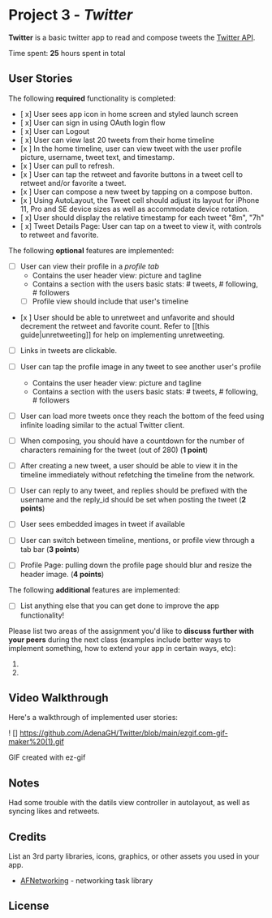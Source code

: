 # Project 3 - *Twitter*

**Twitter** is a basic twitter app to read and compose tweets the [Twitter API](https://apps.twitter.com/).

Time spent: **25** hours spent in total

## User Stories

The following **required** functionality is completed:

- [ x] User sees app icon in home screen and styled launch screen
- [ x] User can sign in using OAuth login flow
- [ x] User can Logout
- [ x] User can view last 20 tweets from their home timeline
- [x ] In the home timeline, user can view tweet with the user profile picture, username, tweet text, and timestamp.
- [x ] User can pull to refresh.
- [x ] User can tap the retweet and favorite buttons in a tweet cell to retweet and/or favorite a tweet.
- [x ] User can compose a new tweet by tapping on a compose button.
- [x ] Using AutoLayout, the Tweet cell should adjust its layout for iPhone 11, Pro and SE device sizes as well as accommodate device rotation.
- [ x] User should display the relative timestamp for each tweet "8m", "7h"
- [ x] Tweet Details Page: User can tap on a tweet to view it, with controls to retweet and favorite.

The following **optional** features are implemented:

- [ ] User can view their profile in a *profile tab*
  - Contains the user header view: picture and tagline
  - Contains a section with the users basic stats: # tweets, # following, # followers
  - [ ] Profile view should include that user's timeline
- [x ] User should be able to unretweet and unfavorite and should decrement the retweet and favorite count. Refer to [[this guide|unretweeting]] for help on implementing unretweeting.
- [ ] Links in tweets are clickable.
- [ ] User can tap the profile image in any tweet to see another user's profile
  - Contains the user header view: picture and tagline
  - Contains a section with the users basic stats: # tweets, # following, # followers
- [ ] User can load more tweets once they reach the bottom of the feed using infinite loading similar to the actual Twitter client.
- [ ] When composing, you should have a countdown for the number of characters remaining for the tweet (out of 280) (**1 point**)
- [ ] After creating a new tweet, a user should be able to view it in the timeline immediately without refetching the timeline from the network.
- [ ] User can reply to any tweet, and replies should be prefixed with the username and the reply_id should be set when posting the tweet (**2 points**)
- [ ] User sees embedded images in tweet if available
- [ ] User can switch between timeline, mentions, or profile view through a tab bar (**3 points**)
- [ ] Profile Page: pulling down the profile page should blur and resize the header image. (**4 points**)


The following **additional** features are implemented:

- [ ] List anything else that you can get done to improve the app functionality!

Please list two areas of the assignment you'd like to **discuss further with your peers** during the next class (examples include better ways to implement something, how to extend your app in certain ways, etc):

1.
2.

## Video Walkthrough

Here's a walkthrough of implemented user stories:

! [] https://github.com/AdenaGH/Twitter/blob/main/ezgif.com-gif-maker%20(1).gif

GIF created with ez-gif

## Notes

Had some trouble with the datils view controller in autolayout, as well as syncing likes and retweets.

## Credits

List an 3rd party libraries, icons, graphics, or other assets you used in your app.

- [AFNetworking](https://github.com/AFNetworking/AFNetworking) - networking task library

## License

 
